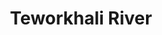 ---
title: "Teworkhali River"
title_bn: "তেওরখালী নদী"
description: "Teworkhali river starts from Haridaspur & Dhanrihara and ends at Kaliyabar."
---